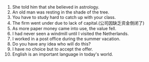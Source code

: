 1. She told him that she believed in astrology. 
2. An old man was resting in the shade of the tree.
3. You have to study hard to catch up with your class.
4. The firm went under due to lack of capital.(公司因缺乏资金倒闭了)
5. As more paper money came into use, the value fell.
6. I had never seen a windmill until I visited the Netherlands.
7. I worked in a post office during the summer vacation.
8. Do you have any idea who will do this?
9. I have no choice but to accept the offer.
10. English is an important language in today's world.